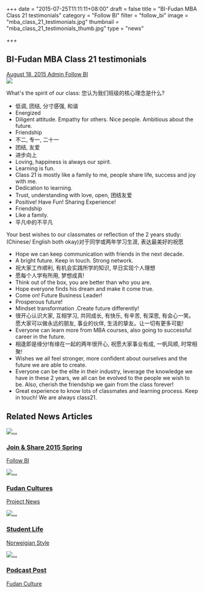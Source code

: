 +++
date = "2015-07-25T11:11:11+08:00"
draft = false
title = "BI-Fudan MBA Class 21 testimonials"
category = "Follow BI"
filter = "follow_bi"
image = "mba_class_21_testimonials.jpg"
thumbnail = "mba_class_21_testimonials_thumb.jpg"
type = "news"

+++
<div class="row">
  <div class="col-sm-8 col-sm-offset-2">
    <h2 class="title">BI-Fudan MBA Class 21 testimonials</h2>
    <div class="toolbar">
      <a href="#">
        <i class="fa fa-calendar"></i>
        <span>August 18, 2015</span>
      </a>
      <a href="#">
        <i class="fa fa-user"></i>
        <span>Admin</span>
      </a>
      <a href="#">
        <i class="fa fa-star-o"></i>
        <span>Follow BI</span>
      </a>
      <span class='st_sharethis'></span>
      <span class='st_facebook'></span>
      <span class='st_twitter'></span>
      <span class='st_linkedin'></span>
      <span class='st_pinterest'></span>
      <span class='st_email'></span>
    </div>
  </div>
</div>
<div class="row">
  <div class="col-sm-8 col-sm-offset-2">
    <img class="img-responsive center-block img-rounded-half margin-20 " src="https://placeholdit.imgix.net/~text?txtsize=84&txt=900%C3%97600&w=900&h=600" />
  </div>
</div>
<div class="row">
  <div class="col-sm-8 col-sm-offset-2">
    <p>What's the spirit of our class: 您认为我们班级的核心理念是什么?</p>
    <ul>
      <li>低调, 团结, 分寸感强, 和谐</li>
      <li>Energized</li>
      <li>Diligent attitude. Empathy for others. Nice people. Ambitious about the future.</li>
      <li>Friendship</li>
      <li>不二, 专一, 二十一</li>
      <li>团结, 友爱</li>
      <li>进步向上</li>
      <li>Loving, happiness is always our spirit.</li>
      <li>Learning is fun.</li>
      <li>Class 21 is mostly like a family to me, people share life, success and joy with me.</li>
      <li>Dedication to learning.</li>
      <li>Trust, understanding with love, open, 团结友爱</li>
      <li>Positive! Have Fun! Sharing Experience!</li>
      <li>Friendship</li>
      <li>Like a family.</li>
      <li>平凡中的不平凡</li>
    </ul>
    <p>Your best wishes to our classmates or reflection of the 2 years study: (Chinese/ English both okay)对于同学或两年学习生涯, 表达最美好的祝愿</p>
    <ul>
      <li>Hope we can keep communication with friends in the next decade.</li>
      <li>A bright future. Keep in touch. Strong network.</li>
      <li>祝大家工作顺利, 有机会实践所学的知识, 早日实现个人理想</li>
      <li>愿每个人学有所用, 梦想成真!</li>
      <li>Think out of the box, you are better than who you are.</li>
      <li>Hope everyone finds his dream and make it come true.</li>
      <li>Come on! Future Business Leader!</li>
      <li>Prosperous future!</li>
      <li>Mindset transformation .Create future differently!</li>
      <li>很开心认识大家, 互相学习, 共同成长, 有快乐, 有辛苦, 有深思, 有会心一笑。愿大家可以做永远的朋友, 事业的伙伴, 生活的挚友。让一切有更多可能!</li>
      <li>Everyone can learn more from MBA courses, also going to successful career in the future.</li>
      <li>相逢即是缘分!有缘在一起的两年很开心, 祝愿大家事业有成, 一帆风顺, 时常相聚!</li>
      <li>Wishes we all feel stronger, more confident about ourselves and the future we are able to create.</li>
      <li>Everyone can be the elite in their industry, leverage the knowledge we have in these 2 years, we all can be evolved to the people we wish to be. Also, cherish the friendship we gain from the class forever!</li>
      <li>Great experience to know lots of classmates and learning process. Keep in touch! We are always class21.</li>
    </ul>
  </div>
</div>
<div class="row">
  <div class="col-sm-12">
    <div class="page-header page-header-with-icon">
      <i class="fa fa-newspaper-o"></i>
      <h2>Related News Articles</h2>
    </div>
    <div class="row info-boxes">
      <div class="col-md-3 col-sm-6 col-xs-12 info-box portfolio-item">
        <a href="/news/join_and_share/">
          <div class="image-link">
            <i class="fa fa-search"></i>
            <img class="img-responsive img-rounded center-block" alt="..." width="..." height="..." src="http://placehold.it/800x800&amp;text=Big+image">
          </div>
          <h3 class="title">Join &amp; Share 2015 Spring</h3>
          <p class="category">Follow BI</p>
        </a>
      </div>
      <div class="col-md-3 col-sm-6 col-xs-12 info-box portfolio-item">
        <a href="/news/news_story/">
          <div class="image-link">
            <i class="fa fa-search"></i>
            <img class="img-responsive img-rounded center-block" alt="..." width="..." height="..." src="http://placehold.it/800x800&amp;text=Big+image">
          </div>
          <h3 class="title">Fudan Cultures</h3>
          <p class="category">Project News</p>
        </a>
      </div>
      <div class="col-md-3 col-sm-6 col-xs-12 info-box portfolio-item">
        <a href="/news/students/">
          <div class="image-link">
            <i class="fa fa-search"></i>
            <img class="img-responsive img-rounded center-block" alt="..." width="..." height="..." src="http://placehold.it/800x800&amp;text=Big+image">
          </div>
          <h3 class="title">Student Life</h3>
          <p class="category">Norweigian Style</p>
        </a>
      </div>
      <div class="col-md-3 col-sm-6 col-xs-12 info-box portfolio-item">
        <a href="/news/podcast/">
          <div class="image-link">
            <i class="fa fa-search"></i>
            <img class="img-responsive img-rounded center-block" alt="..." width="..." height="..." src="http://placehold.it/800x800&amp;text=Big+image">
          </div>
          <h3 class="title">Podcast Post</h3>
          <p class="category">Fudan Culture</p>
        </a>
      </div>
    </div>
  </div>
</div>